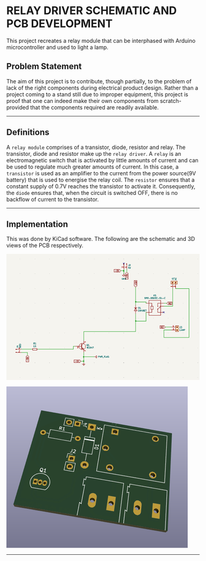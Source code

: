 
# RELAY DRIVER SCHEMATIC AND PCB DEVELOPMENT

This project recreates a relay module that can be interphased with Arduino microcontroller and used to light a lamp.

## Problem Statement

The aim of this project is to contribute, though partially, to the problem of lack of the right components during electrical product design. Rather than a project coming to a stand still due to improper equipment, this project is proof that one can indeed make their own components from scratch- provided that the components required are readily available.

---
## Definitions

A `relay module` comprises of a transistor, diode, resistor and relay. The transistor, diode and resistor make up the `relay driver`.
A `relay` is an electromagnetic switch that is activated by little amounts of current and can be used to regulate much greater amounts of current. In this case, a `transistor` is used as an amplifier to the current from the power source(9V battery) that is used to energise the relay coil. The `resistor` ensures that a constant supply of 0.7V reaches the transistor to activate it. Consequently, the `diode` ensures that, when the circuit is switched OFF, there is no backflow of current to the transistor. 

---
## Implementation
This was done by KiCad software. The following are the schematic and 3D views of the PCB respectively.

![PCB SCHEMATIC CAPTURE](https://github.com/KaburaJ/PCB-DEVELOPMENT/blob/main/images/PCB%20DEVELOPMENT/PCB%20SCHEMATIC%20CAPTURE.PNG)

![PCB 3D VIEW](https://github.com/KaburaJ/PCB-DEVELOPMENT/blob/main/images/PCB%20DEVELOPMENT/PCB%203D%20VIEW.PNG)

---


